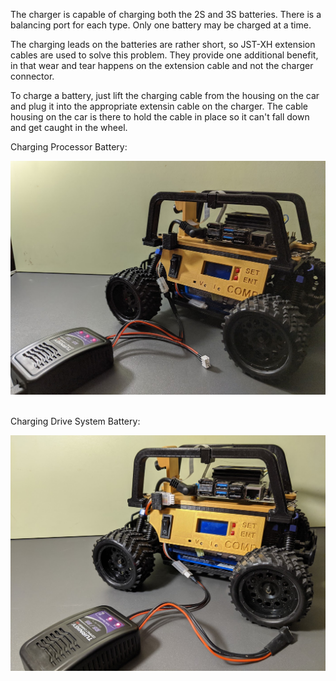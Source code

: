The charger is capable of charging both the 2S and 3S batteries.  There is a balancing port for each type.  Only one battery may be charged at a time.

The charging leads on the batteries are rather short, so JST-XH extension cables are used to solve this problem.
They provide one additional benefit, in that wear and tear happens on the extension cable and not the charger connector.

To charge a battery, just lift the charging cable from the housing on the car and plug it into the appropriate extensin cable on the charger.
The cable housing on the car is there to hold the cable in place so it can't fall down and get caught in the wheel.

Charging Processor Battery:

<div style="text-align:center"><img src="img/ChargeComp.jpg" /></div>
<br>

Charging Drive System Battery:

<div style="text-align:center"><img src="img/ChargeDrive.jpg" /></div>
<br>

